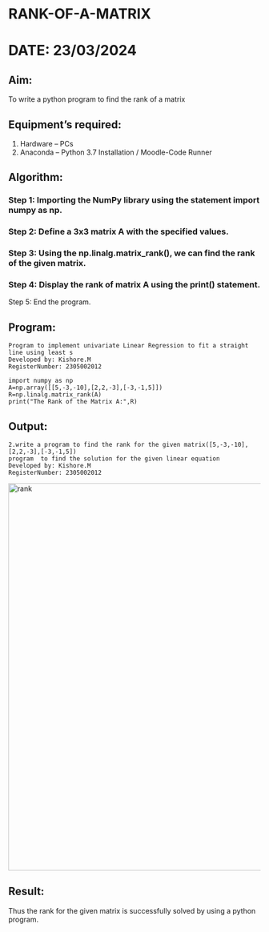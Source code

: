# RANK-OF-A-MATRIX
# DATE: 23/03/2024
## Aim:
To write a python program to find the rank of a matrix
## Equipment’s required:
1. 	Hardware – PCs
2. 	Anaconda – Python 3.7 Installation / Moodle-Code Runner
## Algorithm:
### Step 1: Importing the NumPy library using the statement import numpy as np.
### Step 2: Define a 3x3 matrix A with the specified values.
### Step 3: Using the np.linalg.matrix_rank(), we can find the rank of the given matrix.
### Step 4: Display the rank of matrix A using the print() statement.
Step 5: End the program.
## Program:
```
Program to implement univariate Linear Regression to fit a straight line using least s
Developed by: Kishore.M
RegisterNumber: 2305002012
```
```
import numpy as np
A=np.array([[5,-3,-10],[2,2,-3],[-3,-1,5]])
R=np.linalg.matrix_rank(A)
print("The Rank of the Matrix A:",R)
```
## Output:
```
2.write a program to find the rank for the given matrix([5,-3,-10],[2,2,-3],[-3,-1,5])
program  to find the solution for the given linear equation
Developed by: Kishore.M
RegisterNumber: 2305002012
```

<img width="774" alt="rank" src="https://github.com/kishore07062005/RANK-OF-A-MATRIX/assets/156066116/32c35b48-c476-4e73-9836-9269bcaafec4">

## Result:
Thus the rank for the given matrix is successfully solved by  using a python program.

